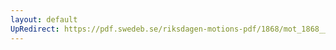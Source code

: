 ```yaml
---
layout: default
UpRedirect: https://pdf.swedeb.se/riksdagen-motions-pdf/1868/mot_1868__ak__00121.pdf
---
```


